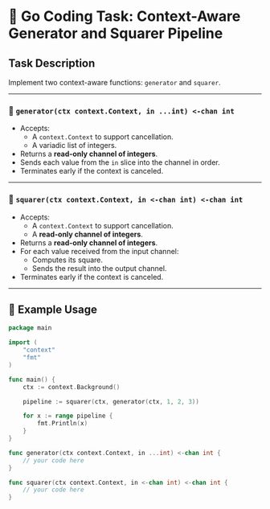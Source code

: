 # 🔄 Go Coding Task: Context-Aware Generator and Squarer Pipeline

## Task Description

Implement two context-aware functions: `generator` and `squarer`.

---

### 🧮 `generator(ctx context.Context, in ...int) <-chan int`

- Accepts:
  - A `context.Context` to support cancellation.
  - A variadic list of integers.
- Returns a **read-only channel of integers**.
- Sends each value from the `in` slice into the channel in order.
- Terminates early if the context is canceled.

---

### 🔢 `squarer(ctx context.Context, in <-chan int) <-chan int`

- Accepts:
  - A `context.Context` to support cancellation.
  - A **read-only channel of integers**.
- Returns a **read-only channel of integers**.
- For each value received from the input channel:
  - Computes its square.
  - Sends the result into the output channel.
- Terminates early if the context is canceled.

---

## 🔧 Example Usage

```go
package main

import (
	"context"
	"fmt"
)

func main() {
	ctx := context.Background()

	pipeline := squarer(ctx, generator(ctx, 1, 2, 3))

	for x := range pipeline {
		fmt.Println(x)
	}
}

func generator(ctx context.Context, in ...int) <-chan int {
	// your code here
}

func squarer(ctx context.Context, in <-chan int) <-chan int {
	// your code here
}
